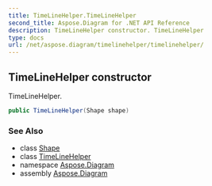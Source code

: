 ```yaml
---
title: TimeLineHelper.TimeLineHelper
second_title: Aspose.Diagram for .NET API Reference
description: TimeLineHelper constructor. TimeLineHelper
type: docs
url: /net/aspose.diagram/timelinehelper/timelinehelper/
---
```

## TimeLineHelper constructor

TimeLineHelper.

```csharp
public TimeLineHelper(Shape shape)
```

### See Also

* class [Shape](../../shape/)
* class [TimeLineHelper](../)
* namespace [Aspose.Diagram](../../timelinehelper/)
* assembly [Aspose.Diagram](../../../)


